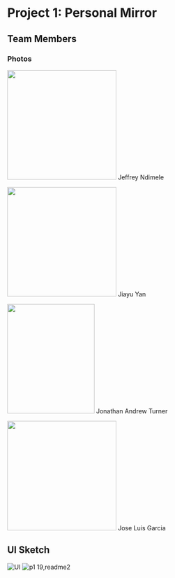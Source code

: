 # Project 1: Personal Mirror

## Team Members
### Photos
<img src="https://idatavisualizationlab.github.io/CS3366/data/photos/JeffreyNdimele.jpeg" alt="" data-canonical-src="https://idatavisualizationlab.github.io/CS3366/data/photos/JeffreyNdimele.jpeg" width="250" height="250" /> Jeffrey Ndimele

<img src="https://idatavisualizationlab.github.io/CS3366/data/photos/JY.png" alt="" data-canonical-src="https://idatavisualizationlab.github.io/CS3366/data/photos/JY.png" width="250" height="250" /> Jiayu Yan

<img src="https://idatavisualizationlab.github.io/CS3366/data/photos/JonathanTurner.jpg" alt="" data-canonical-src="https://idatavisualizationlab.github.io/CS3366/data/photos/JonathanTurner.jpg" width="200" height="250" /> Jonathan Andrew Turner

<img src="https://idatavisualizationlab.github.io/CS3366/data/photos/JoseGarcia.jpg" alt="" data-canonical-src="https://idatavisualizationlab.github.io/CS3366/data/photos/JoseGarcia.jpg" width="250" height="250" /> Jose Luis Garcia


## UI Sketch
![UI](https://user-images.githubusercontent.com/15820167/66969121-eb292100-f04d-11e9-95ae-794fea7b6748.png)
![p1 19,readme2](https://user-images.githubusercontent.com/15820167/66971743-fb45fe00-f057-11e9-8d5e-f43f6490347d.png)

